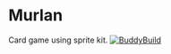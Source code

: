 # Murlan
Card game using sprite kit.
[![BuddyBuild](https://dashboard.buddybuild.com/api/statusImage?appID=5847fda03b1a2c010053b9ad&branch=develop&build=latest)](https://dashboard.buddybuild.com/apps/5847fda03b1a2c010053b9ad/build/latest)
